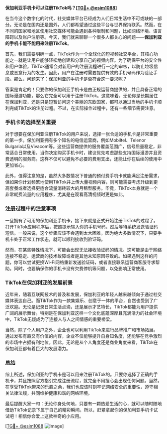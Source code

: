 **保加利亚手机卡可以注册TikTok吗？[[TG💪+ @esim1088](https://t.me/s/esim1088)]**

在当今这个数字化的时代，社交媒体平台已经成为人们日常生活中不可或缺的一部分。无论是在国内还是国外，人们都希望通过这些平台与世界保持联系。然而，在不同的国家和地区使用社交媒体可能会遇到各种限制和问题，比如网络环境、语言障碍以及账户注册等。今天，我们就来聊聊一个很多人都关心的问题——**保加利亚的手机卡能不能用来注册TikTok**。

首先，我们需要明确一点，TikTok作为一个全球化的短视频社交平台，其核心功能之一就是让用户能够轻松地创建和分享自己的视频内容。为了确保平台的安全性和用户体验，TikTok通常会对新用户的注册流程进行一定的审核，以防止垃圾信息或恶意行为的发生。因此，用户在注册时需要提供有效的手机号码作为验证手段。那么，问题来了：保加利亚的手机卡是否符合这一要求呢？

答案是肯定的！只要你的保加利亚手机卡是由正规运营商提供的，并且具备正常的国际漫游功能，那么它完全可以用于注册TikTok。这意味着，无论你是长期居住在保加利亚，还是只是短暂访问这个美丽的东欧国家，都可以通过当地的手机卡顺利完成TikTok的注册过程。不过，在实际操作过程中，还有一些细节需要注意。

### 手机卡的选择至关重要

对于想要在保加利亚注册TikTok的用户来说，选择一张合适的手机卡是非常重要的第一步。保加利亚拥有多个知名的电信运营商，例如Mobiltel、Telenor Bulgaria以及Vivacom等。这些运营商提供的服务覆盖范围广，信号质量稳定，非常适合日常使用。当你决定购买手机卡时，建议优先考虑那些支持国际漫游并且资费透明的服务商。这样不仅可以避免不必要的费用支出，还能让你在后续的使用中更加省心。

此外，值得注意的是，虽然大多数情况下普通的预付费手机卡就能满足注册需求，但如果你计划频繁地使用TikTok并上传大量视频内容，则可能需要考虑升级到更高套餐或者选择更适合流量消耗较大的月租型服务。毕竟，TikTok本身就是一个非常耗费流量的应用程序，尤其是在观看高清视频时更是如此。

### 注册过程中的注意事项

一旦拥有了可用的保加利亚手机卡，接下来就是正式开始注册TikTok的过程了。打开TikTok应用程序后，按照提示输入你的手机号码，然后等待系统发送验证码短信。一般来说，这个步骤应该不会遇到太大困难，因为绝大多数情况下，只要手机卡处于正常工作状态，就可以顺利接收到验证码。

然而，在某些特殊情况下，可能会出现无法接收验证码的情况。这可能是由于网络连接不稳定、运营商的技术故障或者是其他未知原因导致的。如果遇到这样的问题，你可以尝试更换Wi-Fi网络重新发送验证码，或者直接联系运营商客服寻求帮助。同时，也要确保你的手机卡没有欠费停机等问题，以免影响正常使用。

### TikTok在保加利亚的发展前景

近年来，随着互联网技术的普及和发展，保加利亚的年轻人越来越倾向于通过社交媒体表达自己。而TikTok作为一款集娱乐、创意于一体的平台，自然也受到了广泛欢迎。无论是记录日常生活点滴，还是展示才艺特长，TikTok都能为用户提供广阔的展示舞台。特别是在保加利亚这样一个文化底蕴深厚且充满活力的社会环境中，TikTok无疑成为了连接人与人之间情感的重要桥梁。

当然，除了个人用户之外，企业也可以利用TikTok来进行品牌推广和市场拓展。通过发布有趣又有价值的内容，企业不仅能够提升自身知名度，还能够在竞争激烈的市场中占据有利地位。因此，无论是从个人角度还是商业角度来看，TikTok在保加利亚都有着巨大的发展潜力。

### 总结

综上所述，保加利亚的手机卡是可以用来注册TikTok的。只要你选择了正确的手机卡，并且按照官方指引完成注册流程，就完全不用担心会出现任何问题。当然，在享受TikTok带来的乐趣之余，我们也应该时刻牢记网络安全的重要性，遵守相关法律法规，共同维护健康和谐的网络环境。

最后提醒大家一句：无论你身处何地，只要有一颗热爱生活的心，就可以随时随地借助TikTok记录下属于自己的精彩瞬间。所以，赶紧拿起你的保加利亚手机卡试试吧！相信你会爱上这款神奇的小应用。

[[TG💪+ @esim1088](https://t.me/s/esim1088) ![Image](https://i.postimg.cc/4NQfJmqS/Snipaste-2025-05-13-00-14-12.png)]